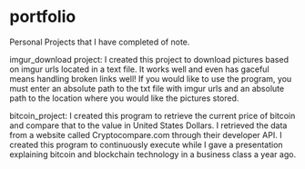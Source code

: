 # portfolio
Personal Projects that I have completed of note.

imgur_download project:
I created this project to download pictures based on imgur urls located in a text file.  It works well and even has gaceful means handling 
broken links well!  If you would like to use the program, you must enter an absolute path to the txt file with imgur urls and an absolute path
to the location where you would like the pictures stored.

bitcoin_project:
I created this program to retrieve the current price of bitcoin and compare that to the value in United States Dollars.  I retrieved
the data from a website called Cryptocompare.com through their developer API.  I created this program to continuously execute while
I gave a presentation explaining bitcoin and blockchain technology in a business class a year ago.
